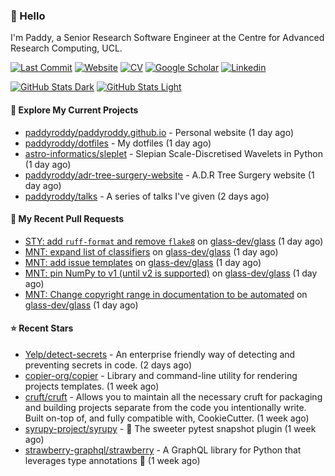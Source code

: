 ### 👋 Hello

I'm Paddy, a Senior Research Software Engineer at the Centre for Advanced
Research Computing, UCL.

[![Last Commit](https://img.shields.io/github/last-commit/paddyroddy/paddyroddy/main?label=updated)](https://github.com/paddyroddy)
[![Website](https://img.shields.io/badge/GitHub%20Pages-222?logo=githubpages&logoColor=fff&style=for-the-badge&style=flat)](https://paddyroddy.github.io)
[![CV](https://img.shields.io/badge/CV-PDF-pink.svg)](https://paddyroddy.github.io/cv)
[![Google Scholar](https://img.shields.io/badge/Google%20Scholar-4285F4?logo=googlescholar&logoColor=fff&style=for-the-badge&style=flat)](https://scholar.google.com/citations?user=OFigHUwAAAAJ)
[![Linkedin](https://img.shields.io/badge/LinkedIn-0A66C2?logo=linkedin&logoColor=fff&style=for-the-badge&style=flat)](https://www.linkedin.com/in/patrickjamesroddy)

[![GitHub Stats Dark](https://github-readme-stats-paddyroddy.vercel.app/api?username=paddyroddy&disable_animations=true&hide_border=true&hide_title=true&include_all_commits=true&rank_icon=github&show=prs_merged,reviews&show_icons=true&theme=tokyonight)](https://github.com/paddyroddy/paddyroddy#gh-dark-mode-only)
[![GitHub Stats Light](https://github-readme-stats-paddyroddy.vercel.app/api?username=paddyroddy&disable_animations=true&hide_border=true&hide_title=true&include_all_commits=true&rank_icon=github&show=prs_merged,reviews&show_icons=true&theme=default)](https://github.com/paddyroddy/paddyroddy#gh-light-mode-only)

#### 👷 Explore My Current Projects

- [paddyroddy/paddyroddy.github.io](https://github.com/paddyroddy/paddyroddy.github.io) - Personal website
  (1 day ago)
- [paddyroddy/dotfiles](https://github.com/paddyroddy/dotfiles) - My dotfiles
  (1 day ago)
- [astro-informatics/sleplet](https://github.com/astro-informatics/sleplet) - Slepian Scale-Discretised Wavelets in Python
  (1 day ago)
- [paddyroddy/adr-tree-surgery-website](https://github.com/paddyroddy/adr-tree-surgery-website) - A.D.R Tree Surgery website
  (1 day ago)
- [paddyroddy/talks](https://github.com/paddyroddy/talks) - A series of talks I&#39;ve given
  (2 days ago)

#### 🔨 My Recent Pull Requests

- [STY: add `ruff-format` and remove `flake8`](https://github.com/glass-dev/glass/pull/199) on [glass-dev/glass](https://github.com/glass-dev/glass)
  (1 day ago)
- [MNT: expand list of classifiers](https://github.com/glass-dev/glass/pull/197) on [glass-dev/glass](https://github.com/glass-dev/glass)
  (1 day ago)
- [MNT: add issue templates](https://github.com/glass-dev/glass/pull/196) on [glass-dev/glass](https://github.com/glass-dev/glass)
  (1 day ago)
- [MNT: pin NumPy to v1 (until v2 is supported)](https://github.com/glass-dev/glass/pull/195) on [glass-dev/glass](https://github.com/glass-dev/glass)
  (1 day ago)
- [MNT: Change copyright range in documentation to be automated](https://github.com/glass-dev/glass/pull/194) on [glass-dev/glass](https://github.com/glass-dev/glass)
  (1 day ago)

#### ⭐ Recent Stars

- [Yelp/detect-secrets](https://github.com/Yelp/detect-secrets) - An enterprise friendly way of detecting and preventing secrets in code.
  (2 days ago)
- [copier-org/copier](https://github.com/copier-org/copier) - Library and command-line utility for rendering projects templates.
  (1 week ago)
- [cruft/cruft](https://github.com/cruft/cruft) - Allows you to maintain all the necessary cruft for packaging and building projects separate from the code you intentionally write. Built on-top of, and fully compatible with, CookieCutter.
  (1 week ago)
- [syrupy-project/syrupy](https://github.com/syrupy-project/syrupy) - :pancakes: The sweeter pytest snapshot plugin
  (1 week ago)
- [strawberry-graphql/strawberry](https://github.com/strawberry-graphql/strawberry) - A GraphQL library for Python that leverages type annotations 🍓
  (1 week ago)
